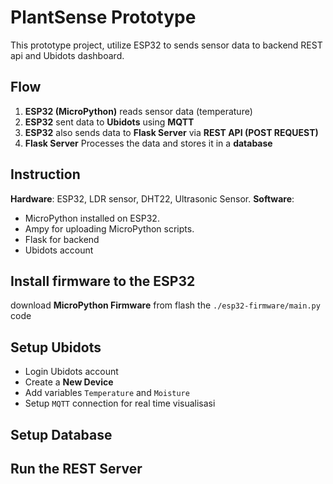 # PlantSense Prototype
This prototype project, utilize ESP32 to sends sensor data to backend REST api and Ubidots dashboard. 

## Flow
1.  **ESP32 (MicroPython)** reads sensor data (temperature)
2. **ESP32** sent data to **Ubidots** using **MQTT**
3. **ESP32** also sends data to **Flask Server** via **REST API (POST REQUEST)**
4. **Flask Server** Processes the data and stores it in a **database**

## Instruction
**Hardware**: ESP32, LDR sensor, DHT22, Ultrasonic Sensor.
**Software**: 
- MicroPython installed on ESP32.
- Ampy for uploading MicroPython scripts.
- Flask for backend
- Ubidots account

## Install firmware to the ESP32
download **MicroPython Firmware** from flash the `./esp32-firmware/main.py` code

## Setup Ubidots
- Login Ubidots account
- Create a **New Device**
- Add variables `Temperature` and `Moisture`
- Setup `MQTT` connection for real time visualisasi  

## Setup Database


## Run the REST Server


